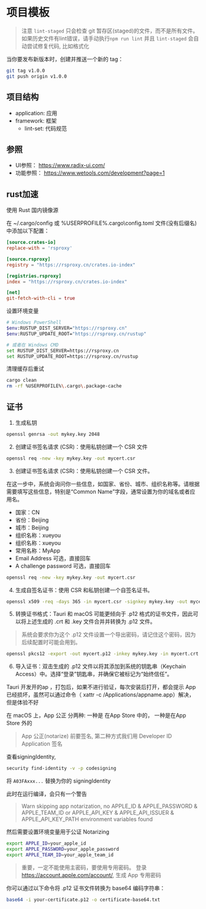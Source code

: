 # 项目模板

> 注意 `lint-staged` 只会检查 git 暂存区(staged)的文件，而不是所有文件。如果历史文件有lint错误，请手动执行`npm run lint`
> 并且 `lint-staged` 会自动尝试修复代码, 比如格式化

当你要发布新版本时，创建并推送一个新的 tag：

```bash
git tag v1.0.0
git push origin v1.0.0
```

## 项目结构

- application: 应用
- framework: 框架
  - lint-set: 代码规范

## 参照

- UI参照： https://www.radix-ui.com/
- 功能参照： https://www.wetools.com/development?page=1

## rust加速

使用 Rust 国内镜像源

在 ~/.cargo/config 或 %USERPROFILE%\.cargo\config.toml 文件(没有后缀名)中添加以下配置：

```toml
[source.crates-io]
replace-with = 'rsproxy'

[source.rsproxy]
registry = "https://rsproxy.cn/crates.io-index"

[registries.rsproxy]
index = "https://rsproxy.cn/crates.io-index"

[net]
git-fetch-with-cli = true
```

设置环境变量

```bash
# Windows PowerShell
$env:RUSTUP_DIST_SERVER="https://rsproxy.cn"
$env:RUSTUP_UPDATE_ROOT="https://rsproxy.cn/rustup"

# 或者在 Windows CMD
set RUSTUP_DIST_SERVER=https://rsproxy.cn
set RUSTUP_UPDATE_ROOT=https://rsproxy.cn/rustup
```

清理缓存后重试

```bash
cargo clean
rm -rf %USERPROFILE%\.cargo\.package-cache
```

## 证书

1. 生成私钥

```bash
openssl genrsa -out mykey.key 2048
```

2. 创建证书签名请求 (CSR)：使用私钥创建一个 CSR 文件

```bash
openssl req -new -key mykey.key -out mycert.csr
```

3. 创建证书签名请求 (CSR)：使用私钥创建一个 CSR 文件。

在这一步中，系统会询问你一些信息，如国家、省份、城市、组织名称等。请根据需要填写这些信息，特别是“Common Name”字段，通常设置为你的域名或者应用名。

- 国家：CN
- 省份：Beijing
- 城市：Beijing
- 组织名称：xueyou
- 组织名称：xueyou
- 常用名称：MyApp
- Email Address 可选，直接回车
- A challenge password 可选，直接回车

```bash
openssl req -new -key mykey.key -out mycert.csr
```

4. 生成自签名证书：使用 CSR 和私钥创建一个自签名证书。

```bash
openssl x509 -req -days 365 -in mycert.csr -signkey mykey.key -out mycert.crt
```

5. 转换证书格式：Tauri 和 macOS 可能更倾向于 .p12 格式的证书文件，因此可以将上述生成的 .crt 和 .key 文件合并并转换为 .p12 文件。

> 系统会要求你为这个 .p12 文件设置一个导出密码，请记住这个密码，因为后续配置时可能会用到。

```bash
openssl pkcs12 -export -out mycert.p12 -inkey mykey.key -in mycert.crt
```

6. 导入证书：双击生成的 .p12 文件以将其添加到系统的钥匙串（Keychain Access）中。选择“登录”钥匙串，并确保它被标记为“始终信任”。

Tauri 开发开的ap ，打包后，如果不进行验证，每次安装后打开，都会提示 App已经损坏，虽然可以通过命令（ xattr -c /Applications/appname.app）解决，但是体验不好

在 macOS 上，App 公正 分两种:
一种是 在App Store 中的，
一种是在App Store 外的

> App 公正(notarize) 前要签名, 第二种方式我们用 Developer ID Application 签名

查看signingIdentity,

```bash
security find-identity -v -p codesigning
```

将 `A03FAxxx...` 替换为你的 signingIdentity

此时在运行编译，会只有一个警告

> Warn skipping app notarization, no APPLE_ID & APPLE_PASSWORD & APPLE_TEAM_ID or APPLE_API_KEY & APPLE_API_ISSUER & APPLE_API_KEY_PATH environment variables found

然后需要设置环境变量用于公证 Notarizing

```bash
export APPLE_ID=your_apple_id
export APPLE_PASSWORD=your_apple_password
export APPLE_TEAM_ID=your_apple_team_id
```

> 重要，一定不能使用主密码，要使用专用密码。
> 登录 https://account.apple.com/account/, 生成 App 专用密码

你可以通过以下命令将 .p12 证书文件转换为 base64 编码字符串：

```bash
base64 -i your-certificate.p12 -o certificate-base64.txt
```

